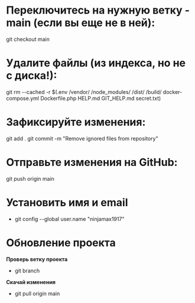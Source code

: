 # Переключитесь на нужную ветку - main (если вы еще не в ней):

git checkout main

# Удалите файлы (из индекса, но не с диска!):

git rm --cached -r $(.env
/vendor/
/node_modules/
/dist/
/build/
docker-compose.yml
Dockerfile.php
HELP.md
GIT_HELP.md
secret.txt)

# Зафиксируйте изменения:

git add .
git commit -m "Remove ignored files from repository"

# Отправьте изменения на GitHub:

git push origin main

# Установить имя и email

- git config --global user.name "ninjamax1917"

# Обновление проекта

**Проверь ветку проекта**
- git branch

**Скачай изменения**
- git pull origin main 
